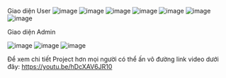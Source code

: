 Giao diện User
![image](https://github.com/vuanhtu2k3/Job_Portuall/assets/116624441/dd280755-5a84-47fa-889b-e94673fe80fb)
![image](https://github.com/vuanhtu2k3/Job_Portuall/assets/116624441/c95d18ae-c8ab-4fbb-b7f9-f71991b6e4e4)
![image](https://github.com/vuanhtu2k3/Job_Portuall/assets/116624441/7fe64b4d-8a01-4224-a76d-4d3cc5fb4247)
![image](https://github.com/vuanhtu2k3/Job_Portuall/assets/116624441/0fff28f0-4b1c-4d5a-bb84-ea7106fe3a5d)
![image](https://github.com/vuanhtu2k3/Job_Portuall/assets/116624441/831303ee-a3c3-42a2-99a3-6779b2dec569)
![image](https://github.com/vuanhtu2k3/Job_Portuall/assets/116624441/b30b0ffe-7eae-44ce-a5b8-b5a25035492b)
![image](https://github.com/vuanhtu2k3/Job_Portuall/assets/116624441/0e596a63-59dc-4fed-b9dc-f83bffcd32bc)

Giao diện Admin 

![image](https://github.com/vuanhtu2k3/Job_Portuall/assets/116624441/46feab64-a442-476a-990d-5176d4b41b0f)
![image](https://github.com/vuanhtu2k3/Job_Portuall/assets/116624441/4866e4ff-b9e5-4e16-bd22-7fdf03f93db7)
![image](https://github.com/vuanhtu2k3/Job_Portuall/assets/116624441/392e3a91-e657-41f4-8fe8-b979594f781e)

Để xem chi tiết Project hơn mọi người có thể ấn vô đường link video dưới đây: https://youtu.be/hDcXAV6JR10
